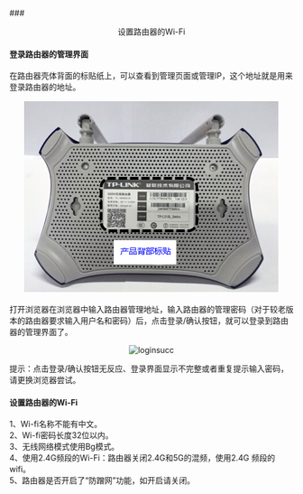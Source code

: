 ###<div align="center">  设置路由器的Wi-Fi</div>
####   登录路由器的管理界面
在路由器壳体背面的标贴纸上，可以查看到管理页面或管理IP，这个地址就是用来登录路由器的地址。<br><div align="center">![loginurl](images/ConfigDevice-01wifi-001.jpg "loginurl")</div>

打开浏览器在浏览器中输入路由器管理地址，输入路由器的管理密码（对于较老版本的路由器要求输入用户名和密码）后，点击登录/确认按钮，就可以登录到路由器的管理界面了。<br><div align="center">![loginsucc](/images/ConfigDevice-01wifi-002.png "loginsucc")</div>

提示：点击登录/确认按钮无反应、登录界面显示不完整或者重复提示输入密码，请更换浏览器尝试。

####   设置路由器的Wi-Fi
1、Wi-fi名称不能有中文。</br>2、Wi-fi密码长度32位以内。</br>3、无线网络模式使用Bg模式。</br>4、使用2.4G频段的Wi-Fi：路由器关闭2.4G和5G的混频，使用2.4G 频段的wifi。</br>5、路由器是否开启了“防蹭网”功能，如开启请关闭。</br>
